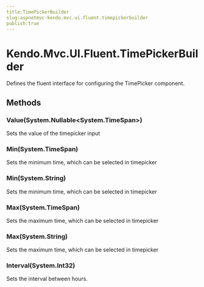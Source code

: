 ```yaml
---
title:TimePickerBuilder
slug:aspnetmvc-kendo.mvc.ui.fluent.timepickerbuilder
publish:true
---
```


# Kendo.Mvc.UI.Fluent.TimePickerBuilder

Defines the fluent interface for configuring the TimePicker component.

## Methods

### Value(System.Nullable\<System.TimeSpan\>)
Sets the value of the timepicker input

### Min(System.TimeSpan)
Sets the minimum time, which can be selected in timepicker

### Min(System.String)
Sets the minimum time, which can be selected in timepicker

### Max(System.TimeSpan)
Sets the maximum time, which can be selected in timepicker

### Max(System.String)
Sets the maximum time, which can be selected in timepicker

### Interval(System.Int32)
Sets the interval between hours.